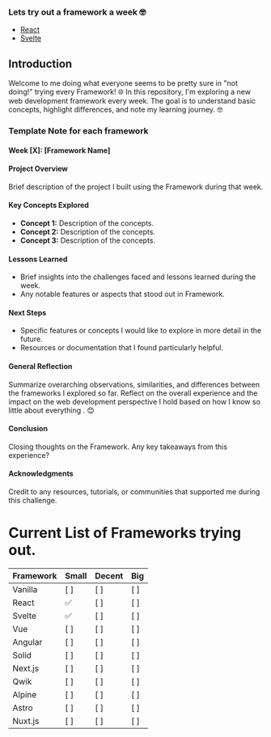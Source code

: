 ### Lets try out a framework a week 🤓
- [React](https://react.dev/)
- [Svelte](https://svelte.dev/)

## Introduction
Welcome to me doing what everyone seems to be pretty sure in "not doing!" trying every Framework! 🌐 In this repository, I'm exploring a new web development framework every week. The goal is to understand basic concepts, highlight differences, and note my learning journey. 🤓

###  Template Note for each framework 
#### Week [X]: [Framework Name]
#### Project Overview
Brief description of the project I built using the Framework during that week.

#### Key Concepts Explored
- **Concept 1:** Description of the concepts.
- **Concept 2:** Description of the concepts.
- **Concept 3:** Description of the concepts.

#### Lessons Learned
- Brief insights into the challenges faced and lessons learned during the week.
- Any notable features or aspects that stood out in Framework.

#### Next Steps
- Specific features or concepts I would like to explore in more detail in the future.
- Resources or documentation that I found particularly helpful.

#### General Reflection
Summarize overarching observations, similarities, and differences between the frameworks I explored so far. Reflect on the overall experience and the impact on the web development perspective I hold based on how I know so little about everything . 😊

#### Conclusion
Closing thoughts on the Framework. Any key takeaways from this experience?

#### Acknowledgments
Credit to any resources, tutorials, or communities that supported me during this challenge.



# Current List of Frameworks trying out.

| Framework | Small | Decent | Big |
|-----------|-------|--------|-----|
| Vanilla   | [ ]   | [ ]    | [ ] |
| React     | ✅    | [ ]    | [ ] |
| Svelte    | ✅    | [ ]    | [ ] |
| Vue       | [ ]   | [ ]    | [ ] |
| Angular   | [ ]   | [ ]    | [ ] |
| Solid     | [ ]   | [ ]    | [ ] |
| Next.js   | [ ]   | [ ]    | [ ] |
| Qwik      | [ ]   | [ ]    | [ ] |
| Alpine    | [ ]   | [ ]    | [ ] |
| Astro     | [ ]   | [ ]    | [ ] |
| Nuxt.js   | [ ]   | [ ]    | [ ] |

